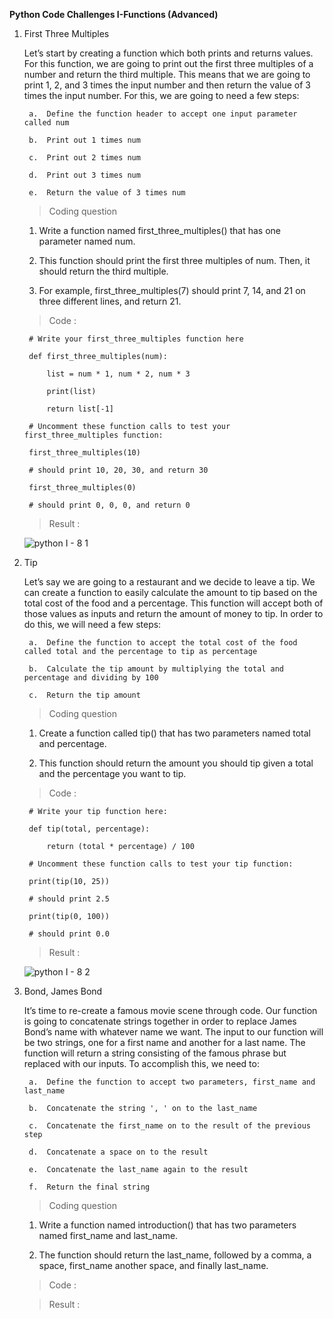 **Python Code Challenges I-Functions (Advanced)**

1. First Three Multiples

    Let’s start by creating a function which both prints and returns values. For this function, we are going to print out the first three multiples of a number and return the third multiple. This means that we are going to print 1, 2, and 3 times the input number and then return the value of 3 times the input number. For this, we are going to need a few steps:

        a.  Define the function header to accept one input parameter called num

        b.  Print out 1 times num
      
        c.  Print out 2 times num
      
        d.  Print out 3 times num
      
        e.  Return the value of 3 times num
        
    >   Coding question
        
    1.  Write a function named first_three_multiples() that has one parameter named num.

    2.  This function should print the first three multiples of num. Then, it should return the third multiple.

    3.  For example, first_three_multiples(7) should print 7, 14, and 21 on three different lines, and return 21.    
        
    >   Code :      
        
        # Write your first_three_multiples function here

        def first_three_multiples(num):

            list = num * 1, num * 2, num * 3

            print(list)
 
            return list[-1]

        # Uncomment these function calls to test your first_three_multiples function:

        first_three_multiples(10)

        # should print 10, 20, 30, and return 30

        first_three_multiples(0)

        # should print 0, 0, 0, and return 0        
        
    >   Result  :

      ![python I - 8 1](https://user-images.githubusercontent.com/74751990/194825115-9b25edde-c82f-4b5c-83e3-4a6a70306612.jpg)

2. Tip

    Let’s say we are going to a restaurant and we decide to leave a tip. We can create a function to easily calculate the amount to tip based on the total cost of the food and a percentage. This function will accept both of those values as inputs and return the amount of money to tip. In order to do this, we will need a few steps:

        a.  Define the function to accept the total cost of the food called total and the percentage to tip as percentage

        b.  Calculate the tip amount by multiplying the total and percentage and dividing by 100

        c.  Return the tip amount

    >   Coding question

    1.  Create a function called tip() that has two parameters named total and percentage.

    2.  This function should return the amount you should tip given a total and the percentage you want to tip.

    >   Code : 

        # Write your tip function here:

        def tip(total, percentage):

            return (total * percentage) / 100

        # Uncomment these function calls to test your tip function:

        print(tip(10, 25))

        # should print 2.5

        print(tip(0, 100))

        # should print 0.0

    >   Result  :

      ![python I - 8 2](https://user-images.githubusercontent.com/74751990/195116963-b55e7ec2-02cb-4325-81c0-2fdc7584002d.jpg)

3. Bond, James Bond

    It’s time to re-create a famous movie scene through code. Our function is going to concatenate strings together in order to replace James Bond’s name with whatever name we want. The input to our function will be two strings, one for a first name and another for a last name. The function will return a string consisting of the famous phrase but replaced with our inputs. To accomplish this, we need to:

        a.  Define the function to accept two parameters, first_name and last_name

        b.  Concatenate the string ', ' on to the last_name

        c.  Concatenate the first_name on to the result of the previous step

        d.  Concatenate a space on to the result

        e.  Concatenate the last_name again to the result

        f.  Return the final string

    >   Coding question

    1.  Write a function named introduction() that has two parameters named first_name and last_name.

    2.  The function should return the last_name, followed by a comma, a space, first_name another space, and finally last_name.

    >   Code : 



    >   Result  :




